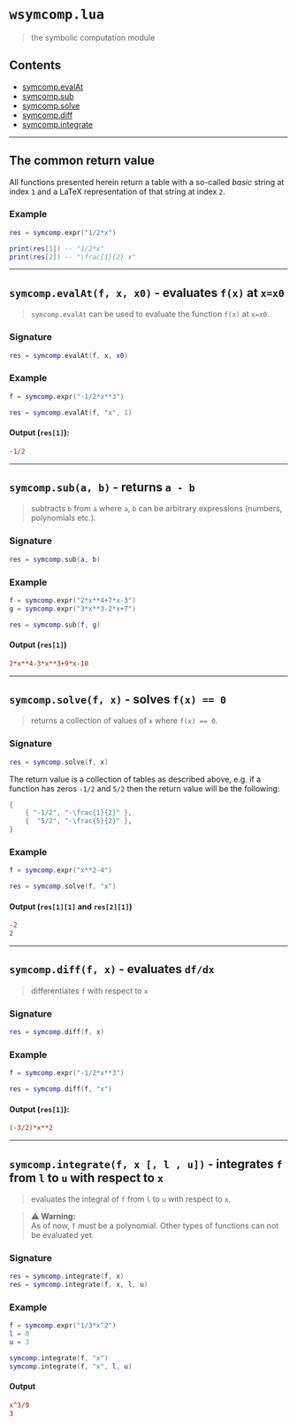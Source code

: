 # `wsymcomp.lua`

> the symbolic computation module

## Contents

- [symcomp.evalAt]()
- [symcomp.sub]()
- [symcomp.solve]()
- [symcomp.diff]()
- [symcomp.integrate]()

---

## The common return value

All functions presented herein return a table with a so-called *basic* string at index `1` and a LaTeX representation of that string at index `2`.

### Example

```lua
res = symcomp.expr("1/2*x")

print(res[1]) -- "1/2*x"
print(res[2]) -- "\frac{1}{2} x"
```

---

## `symcomp.evalAt(f, x, x0)` - evaluates `f(x)` at `x=x0`

> `symcomp.evalAt` can be used to evaluate the function `f(x)` at `x=x0`.

### Signature

```lua
res = symcomp.evalAt(f, x, x0)
```

### Example

```lua
f = symcomp.expr("-1/2*x**3")

res = symcomp.evalAt(f, "x", 1)
```

#### Output (`res[1]`):

```ini
-1/2
```

---

## `symcomp.sub(a, b)` - returns `a - b` 

> subtracts `b` from `a` where `a`, `b` can be arbitrary expressions (numbers, polynomials etc.).

### Signature

```lua
res = symcomp.sub(a, b)
```

### Example

```lua
f = symcomp.expr("2*x**4+7*x-3")
g = symcomp.expr("3*x**3-2*x+7")

res = symcomp.sub(f, g)
```

#### Output (`res[1]`)

```ini
2*x**4-3*x**3+9*x-10
```

---

## `symcomp.solve(f, x)` - solves `f(x) == 0`

> returns a collection of values of `x` where `f(x) == 0`.

### Signature

```lua
res = symcomp.solve(f, x)
```

The return value is a collection of tables as described above, e.g. if a function has zeros `-1/2` and `5/2` then the return value will be the following:

```lua
{
    { "-1/2", "-\frac{1}{2}" },
    {  "5/2", "-\frac{5}{2}" },
}
```

### Example

```lua
f = symcomp.expr("x**2-4")

res = symcomp.solve(f, "x")
```

#### Output (`res[1][1]` and `res[2][1]`)

```ini
-2
2
```

---

## `symcomp.diff(f, x)` - evaluates `df/dx`

> differentiates `f` with respect to `x`

### Signature

```lua
res = symcomp.diff(f, x)
```

### Example

```lua
f = symcomp.expr("-1/2*x**3")

res = symcomp.diff(f, "x")
```

#### Output (`res[1]`):

```ini
(-3/2)*x**2
```

---

## `symcomp.integrate(f, x [, l , u])` - integrates `f` from `l` to `u` with respect to `x`

> evaluates the integral of `f` from `l` to `u` with respect to `x`.

> **⚠️ Warning:**<br/>
> As of now, `f` must be a polynomial. Other types of functions can not be evaluated yet.

### Signature

```lua
res = symcomp.integrate(f, x)
res = symcomp.integrate(f, x, l, u)
```

### Example

```lua
f = symcomp.expr("1/3*x^2")
l = 0
u = 3

symcomp.integrate(f, "x")
symcomp.integrate(f, "x", l, u)
```

#### Output

```ini
x^3/9
3
```
